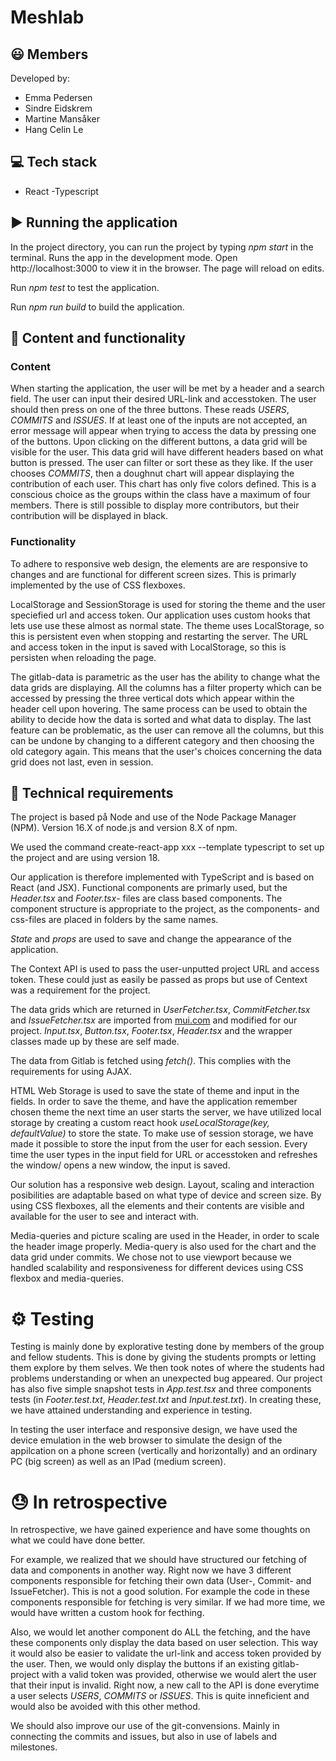 # Meshlab

## 😃 Members

Developed by:

- Emma Pedersen
- Sindre Eidskrem
- Martine Mansåker
- Hang Celin Le

## :computer: Tech stack

- React -Typescript

## :arrow_forward: Running the application

In the project directory, you can run the project by typing *npm start* in the terminal.
Runs the app in the development mode.
Open http://localhost:3000 to view it in the browser.
The page will reload on edits.

Run *npm test* to test the application.

Run *npm run build* to build the application.


## :page_with_curl: Content and functionality

### Content

When starting the application, the user will be met by a header and a search field. The user can input their desired URL-link and accesstoken. The user should then press on one of the three buttons. These reads *USERS*, *COMMITS* and *ISSUES*. If at least one of the inputs are not accepted, an error message will appear when trying to access the data by pressing one of the buttons. Upon clicking on the different buttons, a data grid will be visible for the user. This data grid will have different headers based on what button is pressed. The user can filter or sort these as they like. If the user chooses *COMMITS*, then a doughnut chart will appear displaying the contribution of each user. This chart has only five colors defined. This is a conscious choice as the groups within the class have a maximum of four members. There is still possible to display more contributors, but their contribution will be displayed in black.


###  Functionality

To adhere to responsive web design, the elements are are responsive to changes and are functional for different screen sizes. This is primarly implemented by the use of CSS flexboxes. 

LocalStorage and SessionStorage is used for storing the theme and the user speciefied url and access token. Our application uses custom hooks that lets use use these almost as normal state. The theme uses LocalStorage, so this is persistent even when stopping and restarting the server. The URL and access token in the input is saved with LocalStorage, so this is persisten when reloading the page.

The gitlab-data is parametric as the user has the ability to change what the data grids are displaying. All the columns has a filter property which can be accessed by pressing the three vertical dots which appear within the header cell upon hovering. The same process can be used to obtain the ability to decide how the data is sorted and what data to display. The last feature can be problematic, as the user can remove all the columns, but this can be undone by changing to a different category and then choosing the old category again. This means that the user's choices concerning the data grid does not last, even in session. 

## :wrench: Technical requirements

The project is based på Node and use of the Node Package Manager (NPM). Version 16.X of node.js and version 8.X of npm.

We used the command create-react-app xxx --template typescript to set up the project and are using version 18.

Our application is therefore implemented with TypeScript and is based on React (and JSX). Functional components are primarly used, but the *Header.tsx* and *Footer.tsx*- files are class based components. The component structure is appropriate to the project, as the components- and css-files are placed in folders by the same names. 

*State* and *props* are used to save and change the appearance of the application. 

The Context API is used to pass the user-unputted project URL and access token. These could just as easily be passed as props but use of Centext was a requirement for the project.

The data grids which are returned in *UserFetcher.tsx*, *CommitFetcher.tsx* and *IssueFetcher.tsx* are imported from [mui.com](https://mui.com/) and modified for our project. *Input.tsx*, *Button.tsx*, *Footer.tsx*, *Header.tsx* and the wrapper classes made up by these are self made.  

The data from Gitlab is fetched using *fetch()*. This complies with the requirements for using AJAX.

HTML Web Storage is used to save the state of theme and input in the fields. In order to save the theme, and have the application remember chosen theme the next time an user starts the server,  we have utilized local storage by creating a custom react hook *useLocalStorage(key, defaultValue)* to store the state. 
To make use of session storage, we have made it possible to store the input from the user for each session. Every time the user types in the input field for URL or accesstoken and refreshes the window/ opens a new window, the input is saved.

Our solution has a responsive web design. Layout, scaling and interaction posibilities are adaptable based on what type of device and screen size. By using CSS flexboxes, all the elements and their contents are visible and available for the user to see and interact with. 

Media-queries and picture scaling are used in the Header, in order to scale the header image properly. Media-query is also used for the chart and the data grid under commits. We chose not to use viewport because we handled scalability and responsiveness for different devices using CSS flexbox and media-queries.

# :gear: Testing

Testing is mainly done by explorative testing done by members of the group and fellow students. This is done by giving the students prompts or letting them explore by them selves. We then took notes of where the students had problems understanding or when an unexpected bug appeared. 
Our project has also five simple snapshot tests in *App.test.tsx* and three components tests (in *Footer.test.txt*, *Header.test.txt* and *Input.test.txt*). In creating these, we have attained understanding and experience in testing.  

In testing the user interface and responsive design, we have used the device emulation in the web browser to simulate the design of the appilcation on a phone screen (vertically and horizontally) and an ordinary PC (big screen) as well as an IPad (medium screen).


# :sweat: In retrospective

In retrospective, we have gained experience and have some thoughts on what we could have done better. 

For example, we realized that we should have structured our fetching of data and components in another way. Right now we have 3 different components responsible for fetching their own data (User-, Commit- and IssueFetcher). This is not a good solution. For example the code in these components responsible for fetching is very similar. If we had more time, we would have written a custom hook for fecthing.

Also, we would let another component do ALL the fetching, and the have these components only display the data based on user selection. This way it would also be easier to validate the url-link and access token provided by the user. Then, we would only display the buttons if an existing gitlab-project with a valid token was provided, otherwise we would alert the user that their input is invalid. Right now, a new call to the API is done everytime a user selects *USERS*, *COMMITS* or *ISSUES*. This is quite inneficient and would also be avoided with this other method.

We should also improve our use of the git-convensions. Mainly in connecting the commits and issues, but also in use of labels and milestones. 
